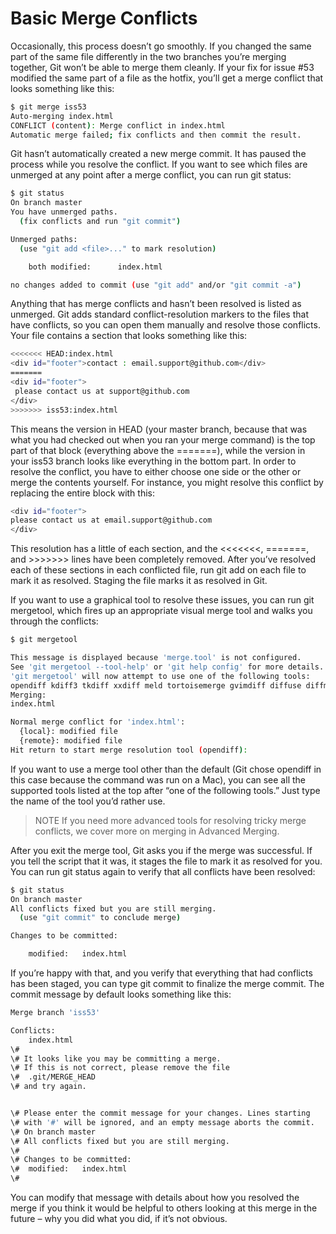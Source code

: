 # Basic Merge Conflicts
Occasionally, this process doesn’t go smoothly. If you changed the same part of the same file differently in the two branches you’re merging together, Git won’t be able to merge them cleanly. If your fix for issue #53 modified the same part of a file as the hotfix, you’ll get a merge conflict that looks something like this:
``` bash
$ git merge iss53
Auto-merging index.html
CONFLICT (content): Merge conflict in index.html
Automatic merge failed; fix conflicts and then commit the result.
```
Git hasn’t automatically created a new merge commit. It has paused the process while you resolve the conflict. If you want to see which files are unmerged at any point after a merge conflict, you can run git status:
``` bash
$ git status
On branch master
You have unmerged paths.
  (fix conflicts and run "git commit")

Unmerged paths:
  (use "git add <file>..." to mark resolution)

    both modified:      index.html

no changes added to commit (use "git add" and/or "git commit -a")
```
Anything that has merge conflicts and hasn’t been resolved is listed as unmerged. Git adds standard conflict-resolution markers to the files that have conflicts, so you can open them manually and resolve those conflicts. Your file contains a section that looks something like this:
``` bash
<<<<<<< HEAD:index.html
<div id="footer">contact : email.support@github.com</div>
=======
<div id="footer">
 please contact us at support@github.com
</div>
>>>>>>> iss53:index.html
```
This means the version in HEAD (your master branch, because that was what you had checked out when you ran your merge command) is the top part of that block (everything above the =======), while the version in your iss53 branch looks like everything in the bottom part. In order to resolve the conflict, you have to either choose one side or the other or merge the contents yourself. For instance, you might resolve this conflict by replacing the entire block with this:
``` bash
<div id="footer">
please contact us at email.support@github.com
</div>
```
This resolution has a little of each section, and the <<<<<<<, =======, and >>>>>>> lines have been completely removed. After you’ve resolved each of these sections in each conflicted file, run git add on each file to mark it as resolved. Staging the file marks it as resolved in Git.

If you want to use a graphical tool to resolve these issues, you can run git mergetool, which fires up an appropriate visual merge tool and walks you through the conflicts:
``` bash
$ git mergetool

This message is displayed because 'merge.tool' is not configured.
See 'git mergetool --tool-help' or 'git help config' for more details.
'git mergetool' will now attempt to use one of the following tools:
opendiff kdiff3 tkdiff xxdiff meld tortoisemerge gvimdiff diffuse diffmerge ecmerge p4merge araxis bc3 codecompare vimdiff emerge
Merging:
index.html

Normal merge conflict for 'index.html':
  {local}: modified file
  {remote}: modified file
Hit return to start merge resolution tool (opendiff):
```
If you want to use a merge tool other than the default (Git chose opendiff in this case because the command was run on a Mac), you can see all the supported tools listed at the top after “one of the following tools.” Just type the name of the tool you’d rather use.

>	NOTE
	If you need more advanced tools for resolving tricky merge conflicts, we cover more on merging in Advanced Merging.

After you exit the merge tool, Git asks you if the merge was successful. If you tell the script that it was, it stages the file to mark it as resolved for you. You can run git status again to verify that all conflicts have been resolved:
``` bash
$ git status
On branch master
All conflicts fixed but you are still merging.
  (use "git commit" to conclude merge)

Changes to be committed:

    modified:   index.html
```
If you’re happy with that, and you verify that everything that had conflicts has been staged, you can type git commit to finalize the merge commit. The commit message by default looks something like this:
``` bash
Merge branch 'iss53'

Conflicts:
    index.html
\#
\# It looks like you may be committing a merge.
\# If this is not correct, please remove the file
\#	.git/MERGE_HEAD
\# and try again.


\# Please enter the commit message for your changes. Lines starting
\# with '#' will be ignored, and an empty message aborts the commit.
\# On branch master
\# All conflicts fixed but you are still merging.
\#
\# Changes to be committed:
\#	modified:   index.html
\#
```
You can modify that message with details about how you resolved the merge if you think it would be helpful to others looking at this merge in the future – why you did what you did, if it’s not obvious.

